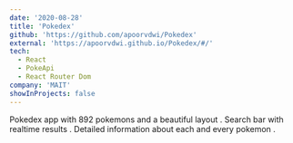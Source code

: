 ```yaml
---
date: '2020-08-28'
title: 'Pokedex'
github: 'https://github.com/apoorvdwi/Pokedex'
external: 'https://apoorvdwi.github.io/Pokedex/#/'
tech:
  - React
  - PokeApi
  - React Router Dom
company: 'MAIT'
showInProjects: false
---
```


Pokedex app with 892 pokemons and a beautiful layout . Search bar with realtime results . Detailed information about each and every pokemon .
